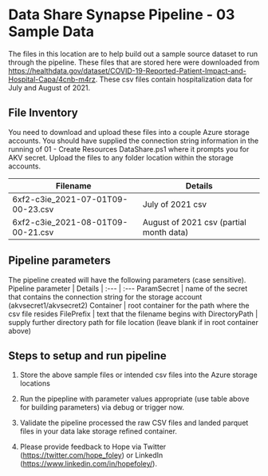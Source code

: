 # Data Share Synapse Pipeline - 03 Sample Data

The files in this location are to help build out a sample source dataset to run through the pipeline.  These files that are stored here were downloaded from 	https://healthdata.gov/dataset/COVID-19-Reported-Patient-Impact-and-Hospital-Capa/4cnb-m4rz.  These csv files contain hospitalization data for July and August of 2021.  

## File Inventory
You need to download and upload these files into a couple Azure storage accounts.  You should have supplied the connection string information in the running of 01 - Create Resources DataShare.ps1 where it prompts you for AKV secret.  Upload the files to any folder location within the storage accounts.  

Filename  | Details
------------- | -------------
6xf2-c3ie_2021-07-01T09-00-23.csv | July of 2021 csv
6xf2-c3ie_2021-08-01T09-00-21.csv  | August of 2021 csv (partial month data)


## Pipeline parameters
The pipeline created will have the following parameters (case sensitive).  
Pipeline parameter | Details
| :--- | :--- 
ParamSecret | name of the secret that contains the connection string for the storage account (akvsecret1/akvsecret2)
Container | root container for the path where the csv file resides
FilePrefix | text that the filename begins with
DirectoryPath | supply further directory path for file location (leave blank if in root container above)

## Steps to setup and run pipeline

1. Store the above sample files or intended csv files into the Azure storage locations 

2. Run the pipepline with parameter values appropriate (use table above for building parameters) via debug or trigger now.  
  
3. Validate the pipeline processed the raw CSV files and landed parquet files in your data lake storage refined container.  

4. Please provide feedback to Hope via Twitter (https://twitter.com/hope_foley) or LinkedIn (https://www.linkedin.com/in/hopefoley/).  
